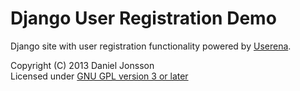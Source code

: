# Django User Registration Demo

Django site with user registration functionality powered by
[Userena](http://docs.django-userena.org/en/latest/).

Copyright (C) 2013 Daniel Jonsson  
Licensed under [GNU GPL version 3 or later](LICENSE)
